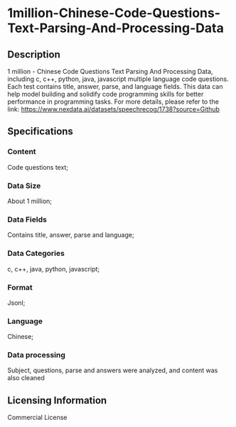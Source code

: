 # 1million-Chinese-Code-Questions-Text-Parsing-And-Processing-Data


## Description
1 million - Chinese Code Questions Text Parsing And Processing Data, including c, c++, python, java, javascript multiple language code questions. Each test contains title, answer, parse, and language fields. This data can help model building and solidify code programming skills for better performance in programming tasks.
For more details, please refer to the link: https://www.nexdata.ai/datasets/speechrecog/1738?source=Github

## Specifications
### Content
Code questions text;
### Data Size
About 1 million;
### Data Fields
Contains title, answer, parse and language;
### Data Categories
c, c++, java, python, javascript;
### Format
Jsonl;
### Language
Chinese;
### Data processing
Subject, questions, parse and answers were analyzed, and content was also cleaned

## Licensing Information
Commercial License
























